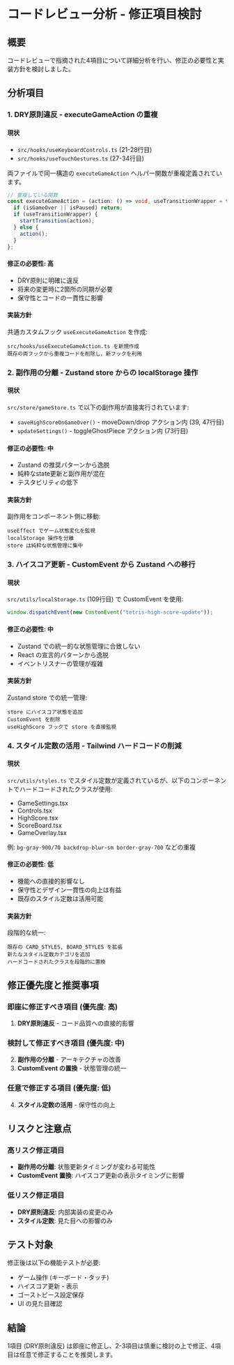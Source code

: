 # コードレビュー分析 - 修正項目検討

## 概要

コードレビューで指摘された4項目について詳細分析を行い、修正の必要性と実装方針を検討しました。

## 分析項目

### 1. DRY原則違反 - executeGameAction の重複

#### 現状
- `src/hooks/useKeyboardControls.ts` (21-28行目)
- `src/hooks/useTouchGestures.ts` (27-34行目)

両ファイルで同一構造の `executeGameAction` ヘルパー関数が重複定義されています。

```typescript
// 重複している関数
const executeGameAction = (action: () => void, useTransitionWrapper = true) => {
  if (isGameOver || isPaused) return;
  if (useTransitionWrapper) {
    startTransition(action);
  } else {
    action();
  }
};
```

#### 修正の必要性: **高**
- DRY原則に明確に違反
- 将来の変更時に2箇所の同期が必要
- 保守性とコードの一貫性に影響

#### 実装方針
共通カスタムフック `useExecuteGameAction` を作成:
```
src/hooks/useExecuteGameAction.ts を新規作成
既存の両フックから重複コードを削除し、新フックを利用
```

### 2. 副作用の分離 - Zustand store からの localStorage 操作

#### 現状
`src/store/gameStore.ts` で以下の副作用が直接実行されています:
- `saveHighScoreOnGameOver()` - moveDown/drop アクション内 (39, 47行目)
- `updateSettings()` - toggleGhostPiece アクション内 (73行目)

#### 修正の必要性: **中**
- Zustand の推奨パターンから逸脱
- 純粋なstate更新と副作用が混在
- テスタビリティの低下

#### 実装方針
副作用をコンポーネント側に移動:
```
useEffect でゲーム状態変化を監視
localStorage 操作を分離
store は純粋な状態管理に集中
```

### 3. ハイスコア更新 - CustomEvent から Zustand への移行

#### 現状
`src/utils/localStorage.ts` (109行目) で CustomEvent を使用:
```typescript
window.dispatchEvent(new CustomEvent("tetris-high-score-update"));
```

#### 修正の必要性: **中**
- Zustand での統一的な状態管理に合致しない
- React の宣言的パターンから逸脱
- イベントリスナーの管理が複雑

#### 実装方針
Zustand store での統一管理:
```
store にハイスコア状態を追加
CustomEvent を削除
useHighScore フックで store を直接監視
```

### 4. スタイル定数の活用 - Tailwind ハードコードの削減

#### 現状
`src/utils/styles.ts` でスタイル定数が定義されているが、以下のコンポーネントでハードコードされたクラスが使用:
- GameSettings.tsx
- Controls.tsx  
- HighScore.tsx
- ScoreBoard.tsx
- GameOverlay.tsx

例: `bg-gray-900/70 backdrop-blur-sm border-gray-700` などの重複

#### 修正の必要性: **低**
- 機能への直接的影響なし
- 保守性とデザイン一貫性の向上は有益
- 既存のスタイル定数は活用可能

#### 実装方針
段階的な統一:
```
既存の CARD_STYLES, BOARD_STYLES を拡張
新たなスタイル定数カテゴリを追加
ハードコードされたクラスを段階的に置換
```

## 修正優先度と推奨事項

### 即座に修正すべき項目 (優先度: 高)
1. **DRY原則違反** - コード品質への直接的影響

### 検討して修正すべき項目 (優先度: 中)
2. **副作用の分離** - アーキテクチャの改善
3. **CustomEvent の置換** - 状態管理の統一

### 任意で修正する項目 (優先度: 低)
4. **スタイル定数の活用** - 保守性の向上

## リスクと注意点

### 高リスク修正項目
- **副作用の分離**: 状態更新タイミングが変わる可能性
- **CustomEvent 置換**: ハイスコア更新の表示タイミングに影響

### 低リスク修正項目
- **DRY原則違反**: 内部実装の変更のみ
- **スタイル定数**: 見た目への影響のみ

## テスト対象

修正後は以下の機能テストが必要:
- ゲーム操作 (キーボード・タッチ)
- ハイスコア更新・表示
- ゴーストピース設定保存
- UI の見た目確認

## 結論

1項目 (DRY原則違反) は即座に修正し、2-3項目は慎重に検討の上で修正、4項目は任意で修正することを推奨します。